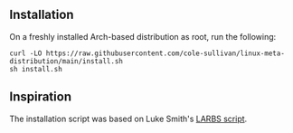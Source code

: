 ## Installation

On a freshly installed Arch-based distribution as root, run the following:

```
curl -LO https://raw.githubusercontent.com/cole-sullivan/linux-meta-distribution/main/install.sh
sh install.sh
```

## Inspiration

The installation script was based on Luke Smith's [LARBS script](https://github.com/LukeSmithxyz/LARBS).
